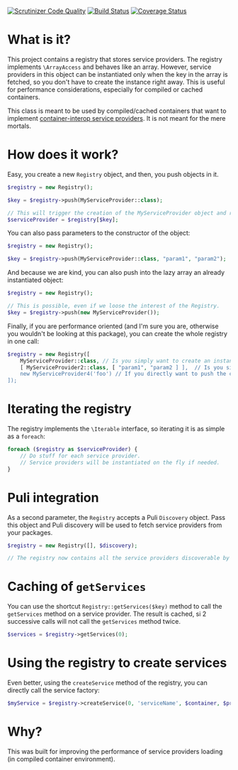 [![Scrutinizer Code Quality](https://scrutinizer-ci.com/g/thecodingmachine/service-provider-registry/badges/quality-score.png?b=1.0)](https://scrutinizer-ci.com/g/thecodingmachine/service-provider-registry/?branch=1.0)
[![Build Status](https://travis-ci.org/thecodingmachine/service-provider-registry.svg?branch=1.0)](https://travis-ci.org/thecodingmachine/service-provider-registry)
[![Coverage Status](https://coveralls.io/repos/thecodingmachine/service-provider-registry/badge.svg?branch=1.0&service=github)](https://coveralls.io/github/thecodingmachine/service-provider-registry?branch=1.0)


What is it?
===========

This project contains a registry that stores service providers. The registry implements `\ArrayAccess` and behaves like an array.
However, service providers in this object can be instantiated only when the key in the array is fetched, so you don't have to create the instance right away. This is useful for performance considerations, especially for compiled or cached containers.

This class is meant to be used by compiled/cached containers that want to implement [container-interop service providers](http://github.com/container-interop/service-provider). It is not meant for the mere mortals.

How does it work?
=================

Easy, you create a new `Registry` object, and then, you push objects in it.

```php
$registry = new Registry();

$key = $registry->push(MyServiceProvider::class);

// This will trigger the creation of the MyServiceProvider object and return it.
$serviceProvider = $registry[$key];
```

You can also pass parameters to the constructor of the object:

```php
$registry = new Registry();

$key = $registry->push(MyServiceProvider::class, "param1", "param2");
```

And because we are kind, you can also push into the lazy array an already instantiated object:

```php
$registry = new Registry();

// This is possible, even if we loose the interest of the Registry.
$key = $registry->push(new MyServiceProvider());
```


Finally, if you are performance oriented (and I'm sure you are, otherwise you wouldn't be looking at this package), you can create the whole registry in one call:

```php
$registry = new Registry([
    MyServiceProvider::class, // Is you simply want to create an instance without passing parameters
    [ MyServiceProvider2::class, [ "param1", "param2 ] ],  // Is you simply want to create an instance and pass parameters to the constructor
    new MyServiceProvider4('foo') // If you directly want to push the constructed instance.
]);
```

Iterating the registry
======================

The registry implements the `\Iterable` interface, so iterating it is as simple as a `foreach`:

```php
foreach ($registry as $serviceProvider) {
    // Do stuff for each service provider.
    // Service providers will be instantiated on the fly if needed.
}
```

Puli integration
================

As a second parameter, the `Registry` accepts a Puli `Discovery` object. Pass this object and Puli discovery will be used to fetch service providers from your packages.

```php
$registry = new Registry([], $discovery);

// The registry now contains all the service providers discoverable by Puli.
```

Caching of `getServices`
========================

You can use the shortcut `Registry::getServices($key)` method to call the `getServices` method on a service provider. The result is cached, si 2 successive calls will not call the `getServices` method twice.


```php
$services = $registry->getServices(0);
```

Using the registry to create services
=====================================

Even better, using the `createService` method of the registry, you can directly call the service factory:


```php
$myService = $registry->createService(0, 'serviceName', $container, $previous);
```

Why?
====

This was built for improving the performance of service providers loading (in compiled container environment).
